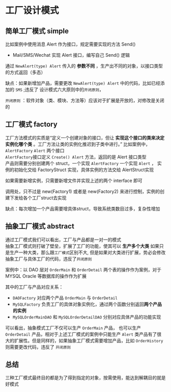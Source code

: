 # 工厂设计模式



## 简单工厂模式 simple

比如案例中使用消息 Alert 作为接口，规定需要实现的方法 Send()  
- Mail/SMS/Wechat 实现 Alert 接口，编写自己 Send() 逻辑

通过 `NewAlert(type) Alert` 传入的 **参数不同** ，生产出不同的对象，以接口类型的方式返回（多态）

缺点：如果新增加产品，需要更改 `NewAlert(type) Alert` 中的代码，比如已经添加的 `SMS` ;违反了 设计模式六大原则中的`开闭原则`，

 `开闭原则` ：软件对象（类、模块、方法等）应该对于扩展是开放的，对修改是关闭的 



## 工厂模式 factory

工厂方法模式的实质是“定义一个创建对象的接口，但让 **实现这个接口的类来决定实例化哪个类** 。工厂方法让类的实例化推迟到子类中进行。”
比如案例中， `AlertFactory` `Alert` 两个接口  
`AlertFactory`接口定义 `Create() Alert` 方法，返回的是 Alert 接口类型  
产品则需要分别创建两个 struct，一个实现  `AlertFactory`  一个实现 `Alert` ，
实例的初始化交给 FactoryStruct 实现，具体实例的方法交给 AlertStruct实现  

如果需要新增实例，只需要新增文件并实现上述的两个 interface 即可  

调用处，只不过是 new(Factory1) 或者是 new(Factory2) 来进行控制，实例的创建下发给各个工厂struct去实现  

缺点：每次增加一个产品需要增具体struct，导致系统类数目过多，复杂性增加



## 抽象工厂模式 abstract 

通过工厂模式我们可以看出，工厂与产品都是一对一的模式  
抽象工厂模式则打破了壁垒，扩展了工厂的功能，使其可以 **生产多个大类**
如果只是生产一种大类，那么跟`工厂模式`区别不大, 但是如果对大类进行扩展，势必会修改抽象工厂与具体工厂的代码，违反了`开闭原则`



案例中：以 DAO 层对 `OrderMain` 和 `OrderDetail` 两个表的操作作为案例，对于 MYSQL Oracle 等数据库的操作作为扩展

其中的工厂与产品对应关系：

- `DAOFactory` 对应两个产品  `OrderMain` 与 `OrderDetail`
- `MySQLFactory`  负责工厂的具体对象实例化，通过两个函数分别返回**两个产品的实例**
- `MySQLOrderMainDAO` 和 `MySQLOrderDetailDAO` 分别对应具体产品的功能实现



可以看出，抽象模式工厂不仅可以生产 `OrderMain` 产品， 也可以生产 `OrderDetail` 产品，相对于上述工厂模式的案例中只能生产 `Alert` 类产品有了很大的扩展性。但是同样的，如果抽象工厂模式需要增加产品，比如 `OrderHistory` 则需要更改代码，违反了 `开闭原则`



## 总结

三种工厂模式最终目的都是为了得到指定的对象，按需使用，能达到解耦目的就是好模式
